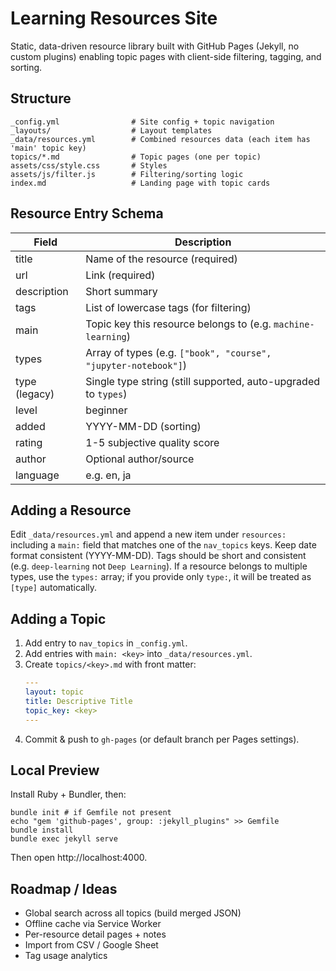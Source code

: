 # Learning Resources Site

Static, data-driven resource library built with GitHub Pages (Jekyll, no custom plugins) enabling topic pages with client-side filtering, tagging, and sorting.

## Structure

```
_config.yml                # Site config + topic navigation
_layouts/                  # Layout templates
_data/resources.yml        # Combined resources data (each item has 'main' topic key)
topics/*.md                # Topic pages (one per topic)
assets/css/style.css       # Styles
assets/js/filter.js        # Filtering/sorting logic
index.md                   # Landing page with topic cards
```

## Resource Entry Schema

| Field | Description |
|-------|-------------|
| title | Name of the resource (required) |
| url | Link (required) |
| description | Short summary |
| tags | List of lowercase tags (for filtering) |
| main | Topic key this resource belongs to (e.g. `machine-learning`) |
| types | Array of types (e.g. `["book", "course", "jupyter-notebook"]`) |
| type (legacy) | Single type string (still supported, auto-upgraded to `types`) |
| level | beginner|intermediate|advanced|all |
| added | YYYY-MM-DD (sorting) |
| rating | 1-5 subjective quality score |
| author | Optional author/source |
| language | e.g. en, ja |

## Adding a Resource

Edit `_data/resources.yml` and append a new item under `resources:` including a `main:` field that matches one of the `nav_topics` keys. Keep date format consistent (YYYY-MM-DD). Tags should be short and consistent (e.g. `deep-learning` not `Deep Learning`). If a resource belongs to multiple types, use the `types:` array; if you provide only `type:`, it will be treated as `[type]` automatically.

## Adding a Topic

1. Add entry to `nav_topics` in `_config.yml`.
2. Add entries with `main: <key>` into `_data/resources.yml`.
3. Create `topics/<key>.md` with front matter:
   ```yaml
   ---
   layout: topic
   title: Descriptive Title
   topic_key: <key>
   ---
   ```
4. Commit & push to `gh-pages` (or default branch per Pages settings).

## Local Preview

Install Ruby + Bundler, then:

```
bundle init # if Gemfile not present
echo "gem 'github-pages', group: :jekyll_plugins" >> Gemfile
bundle install
bundle exec jekyll serve
```

Then open http://localhost:4000.

## Roadmap / Ideas

- Global search across all topics (build merged JSON)
- Offline cache via Service Worker
- Per-resource detail pages + notes
- Import from CSV / Google Sheet
- Tag usage analytics